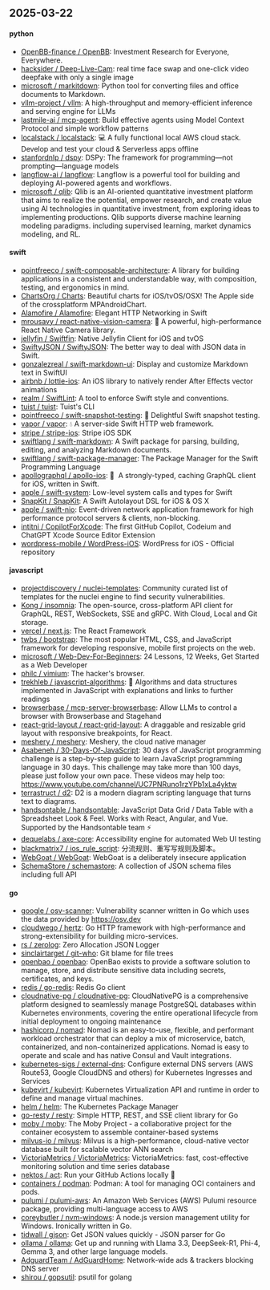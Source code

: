 ## 2025-03-22

#### python
* [OpenBB-finance / OpenBB](https://github.com/OpenBB-finance/OpenBB): Investment Research for Everyone, Everywhere.
* [hacksider / Deep-Live-Cam](https://github.com/hacksider/Deep-Live-Cam): real time face swap and one-click video deepfake with only a single image
* [microsoft / markitdown](https://github.com/microsoft/markitdown): Python tool for converting files and office documents to Markdown.
* [vllm-project / vllm](https://github.com/vllm-project/vllm): A high-throughput and memory-efficient inference and serving engine for LLMs
* [lastmile-ai / mcp-agent](https://github.com/lastmile-ai/mcp-agent): Build effective agents using Model Context Protocol and simple workflow patterns
* [localstack / localstack](https://github.com/localstack/localstack): 💻 A fully functional local AWS cloud stack. Develop and test your cloud & Serverless apps offline
* [stanfordnlp / dspy](https://github.com/stanfordnlp/dspy): DSPy: The framework for programming—not prompting—language models
* [langflow-ai / langflow](https://github.com/langflow-ai/langflow): Langflow is a powerful tool for building and deploying AI-powered agents and workflows.
* [microsoft / qlib](https://github.com/microsoft/qlib): Qlib is an AI-oriented quantitative investment platform that aims to realize the potential, empower research, and create value using AI technologies in quantitative investment, from exploring ideas to implementing productions. Qlib supports diverse machine learning modeling paradigms. including supervised learning, market dynamics modeling, and RL.

#### swift
* [pointfreeco / swift-composable-architecture](https://github.com/pointfreeco/swift-composable-architecture): A library for building applications in a consistent and understandable way, with composition, testing, and ergonomics in mind.
* [ChartsOrg / Charts](https://github.com/ChartsOrg/Charts): Beautiful charts for iOS/tvOS/OSX! The Apple side of the crossplatform MPAndroidChart.
* [Alamofire / Alamofire](https://github.com/Alamofire/Alamofire): Elegant HTTP Networking in Swift
* [mrousavy / react-native-vision-camera](https://github.com/mrousavy/react-native-vision-camera): 📸 A powerful, high-performance React Native Camera library.
* [jellyfin / Swiftfin](https://github.com/jellyfin/Swiftfin): Native Jellyfin Client for iOS and tvOS
* [SwiftyJSON / SwiftyJSON](https://github.com/SwiftyJSON/SwiftyJSON): The better way to deal with JSON data in Swift.
* [gonzalezreal / swift-markdown-ui](https://github.com/gonzalezreal/swift-markdown-ui): Display and customize Markdown text in SwiftUI
* [airbnb / lottie-ios](https://github.com/airbnb/lottie-ios): An iOS library to natively render After Effects vector animations
* [realm / SwiftLint](https://github.com/realm/SwiftLint): A tool to enforce Swift style and conventions.
* [tuist / tuist](https://github.com/tuist/tuist): Tuist's CLI
* [pointfreeco / swift-snapshot-testing](https://github.com/pointfreeco/swift-snapshot-testing): 📸 Delightful Swift snapshot testing.
* [vapor / vapor](https://github.com/vapor/vapor): 💧 A server-side Swift HTTP web framework.
* [stripe / stripe-ios](https://github.com/stripe/stripe-ios): Stripe iOS SDK
* [swiftlang / swift-markdown](https://github.com/swiftlang/swift-markdown): A Swift package for parsing, building, editing, and analyzing Markdown documents.
* [swiftlang / swift-package-manager](https://github.com/swiftlang/swift-package-manager): The Package Manager for the Swift Programming Language
* [apollographql / apollo-ios](https://github.com/apollographql/apollo-ios): 📱  A strongly-typed, caching GraphQL client for iOS, written in Swift.
* [apple / swift-system](https://github.com/apple/swift-system): Low-level system calls and types for Swift
* [SnapKit / SnapKit](https://github.com/SnapKit/SnapKit): A Swift Autolayout DSL for iOS & OS X
* [apple / swift-nio](https://github.com/apple/swift-nio): Event-driven network application framework for high performance protocol servers & clients, non-blocking.
* [intitni / CopilotForXcode](https://github.com/intitni/CopilotForXcode): The first GitHub Copilot, Codeium and ChatGPT Xcode Source Editor Extension
* [wordpress-mobile / WordPress-iOS](https://github.com/wordpress-mobile/WordPress-iOS): WordPress for iOS - Official repository

#### javascript
* [projectdiscovery / nuclei-templates](https://github.com/projectdiscovery/nuclei-templates): Community curated list of templates for the nuclei engine to find security vulnerabilities.
* [Kong / insomnia](https://github.com/Kong/insomnia): The open-source, cross-platform API client for GraphQL, REST, WebSockets, SSE and gRPC. With Cloud, Local and Git storage.
* [vercel / next.js](https://github.com/vercel/next.js): The React Framework
* [twbs / bootstrap](https://github.com/twbs/bootstrap): The most popular HTML, CSS, and JavaScript framework for developing responsive, mobile first projects on the web.
* [microsoft / Web-Dev-For-Beginners](https://github.com/microsoft/Web-Dev-For-Beginners): 24 Lessons, 12 Weeks, Get Started as a Web Developer
* [philc / vimium](https://github.com/philc/vimium): The hacker's browser.
* [trekhleb / javascript-algorithms](https://github.com/trekhleb/javascript-algorithms): 📝 Algorithms and data structures implemented in JavaScript with explanations and links to further readings
* [browserbase / mcp-server-browserbase](https://github.com/browserbase/mcp-server-browserbase): Allow LLMs to control a browser with Browserbase and Stagehand
* [react-grid-layout / react-grid-layout](https://github.com/react-grid-layout/react-grid-layout): A draggable and resizable grid layout with responsive breakpoints, for React.
* [meshery / meshery](https://github.com/meshery/meshery): Meshery, the cloud native manager
* [Asabeneh / 30-Days-Of-JavaScript](https://github.com/Asabeneh/30-Days-Of-JavaScript): 30 days of JavaScript programming challenge is a step-by-step guide to learn JavaScript programming language in 30 days. This challenge may take more than 100 days, please just follow your own pace. These videos may help too: https://www.youtube.com/channel/UC7PNRuno1rzYPb1xLa4yktw
* [terrastruct / d2](https://github.com/terrastruct/d2): D2 is a modern diagram scripting language that turns text to diagrams.
* [handsontable / handsontable](https://github.com/handsontable/handsontable): JavaScript Data Grid / Data Table with a Spreadsheet Look & Feel. Works with React, Angular, and Vue. Supported by the Handsontable team ⚡
* [dequelabs / axe-core](https://github.com/dequelabs/axe-core): Accessibility engine for automated Web UI testing
* [blackmatrix7 / ios_rule_script](https://github.com/blackmatrix7/ios_rule_script): 分流规则、重写写规则及脚本。
* [WebGoat / WebGoat](https://github.com/WebGoat/WebGoat): WebGoat is a deliberately insecure application
* [SchemaStore / schemastore](https://github.com/SchemaStore/schemastore): A collection of JSON schema files including full API

#### go
* [google / osv-scanner](https://github.com/google/osv-scanner): Vulnerability scanner written in Go which uses the data provided by https://osv.dev
* [cloudwego / hertz](https://github.com/cloudwego/hertz): Go HTTP framework with high-performance and strong-extensibility for building micro-services.
* [rs / zerolog](https://github.com/rs/zerolog): Zero Allocation JSON Logger
* [sinclairtarget / git-who](https://github.com/sinclairtarget/git-who): Git blame for file trees
* [openbao / openbao](https://github.com/openbao/openbao): OpenBao exists to provide a software solution to manage, store, and distribute sensitive data including secrets, certificates, and keys.
* [redis / go-redis](https://github.com/redis/go-redis): Redis Go client
* [cloudnative-pg / cloudnative-pg](https://github.com/cloudnative-pg/cloudnative-pg): CloudNativePG is a comprehensive platform designed to seamlessly manage PostgreSQL databases within Kubernetes environments, covering the entire operational lifecycle from initial deployment to ongoing maintenance
* [hashicorp / nomad](https://github.com/hashicorp/nomad): Nomad is an easy-to-use, flexible, and performant workload orchestrator that can deploy a mix of microservice, batch, containerized, and non-containerized applications. Nomad is easy to operate and scale and has native Consul and Vault integrations.
* [kubernetes-sigs / external-dns](https://github.com/kubernetes-sigs/external-dns): Configure external DNS servers (AWS Route53, Google CloudDNS and others) for Kubernetes Ingresses and Services
* [kubevirt / kubevirt](https://github.com/kubevirt/kubevirt): Kubernetes Virtualization API and runtime in order to define and manage virtual machines.
* [helm / helm](https://github.com/helm/helm): The Kubernetes Package Manager
* [go-resty / resty](https://github.com/go-resty/resty): Simple HTTP, REST, and SSE client library for Go
* [moby / moby](https://github.com/moby/moby): The Moby Project - a collaborative project for the container ecosystem to assemble container-based systems
* [milvus-io / milvus](https://github.com/milvus-io/milvus): Milvus is a high-performance, cloud-native vector database built for scalable vector ANN search
* [VictoriaMetrics / VictoriaMetrics](https://github.com/VictoriaMetrics/VictoriaMetrics): VictoriaMetrics: fast, cost-effective monitoring solution and time series database
* [nektos / act](https://github.com/nektos/act): Run your GitHub Actions locally 🚀
* [containers / podman](https://github.com/containers/podman): Podman: A tool for managing OCI containers and pods.
* [pulumi / pulumi-aws](https://github.com/pulumi/pulumi-aws): An Amazon Web Services (AWS) Pulumi resource package, providing multi-language access to AWS
* [coreybutler / nvm-windows](https://github.com/coreybutler/nvm-windows): A node.js version management utility for Windows. Ironically written in Go.
* [tidwall / gjson](https://github.com/tidwall/gjson): Get JSON values quickly - JSON parser for Go
* [ollama / ollama](https://github.com/ollama/ollama): Get up and running with Llama 3.3, DeepSeek-R1, Phi-4, Gemma 3, and other large language models.
* [AdguardTeam / AdGuardHome](https://github.com/AdguardTeam/AdGuardHome): Network-wide ads & trackers blocking DNS server
* [shirou / gopsutil](https://github.com/shirou/gopsutil): psutil for golang
